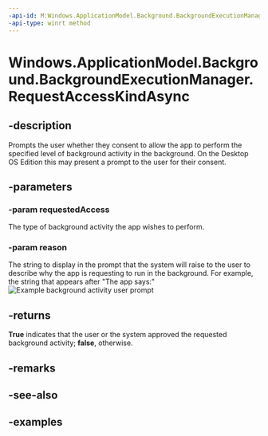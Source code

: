 ```yaml
---
-api-id: M:Windows.ApplicationModel.Background.BackgroundExecutionManager.RequestAccessKindAsync(Windows.ApplicationModel.Background.BackgroundAccessRequestKind,System.String)
-api-type: winrt method
---
```


<!-- Method syntax.
public IAsyncOperation<bool> BackgroundExecutionManager.RequestAccessKindAsync(BackgroundAccessRequestKind requestedAccess, String reason)
-->

# Windows.ApplicationModel.Background.BackgroundExecutionManager.RequestAccessKindAsync

## -description
Prompts the user whether they consent to allow the app to perform the specified level of background activity in the background. On the Desktop OS Edition this may present a prompt to the user for their consent.

## -parameters
### -param requestedAccess
The type of background activity the app wishes to perform.

### -param reason
The string to display in the prompt that the system will raise to the user to describe why the app is requesting to run in the background. For example, the string that appears after "The app says:"
    <img src="../images/BackgroundPrompt.png" alt="Example background activity user prompt" />

## -returns
**True** indicates that the user or the system approved the requested background activity; **false**, otherwise.

## -remarks

## -see-also

## -examples
